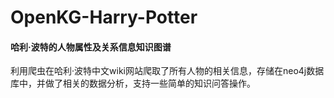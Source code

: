 # OpenKG-Harry-Potter
#### 哈利·波特的人物属性及关系信息知识图谱
利用爬虫在哈利·波特中文wiki网站爬取了所有人物的相关信息，存储在neo4j数据库中，并做了相关的数据分析，支持一些简单的知识问答操作。
